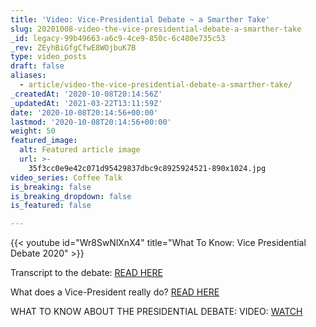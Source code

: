 ```yaml
---
title: 'Video: Vice-Presidential Debate ~ a Smarther Take'
slug: 20201008-video-the-vice-presidential-debate-a-smarther-take
_id: legacy-99b49663-a6c9-4ce9-850c-6c480e735c53
_rev: ZEyhBiGfgCfwE8WOjbuK7B
type: video_posts
draft: false
aliases:
  - article/video-the-vice-presidential-debate-a-smarther-take/
_createdAt: '2020-10-08T20:14:56Z'
_updatedAt: '2021-03-22T13:11:59Z'
date: '2020-10-08T20:14:56+00:00'
lastmod: '2020-10-08T20:14:56+00:00'
weight: 50
featured_image:
  alt: Featured article image
  url: >-
    35f3cc0e9e42c071d95429837dbc9c8925924521-890x1024.jpg
video_series: Coffee Talk
is_breaking: false
is_breaking_dropdown: false
is_featured: false

---
```

{{< youtube id="Wr8SwNlXnX4" title="What To Know: Vice Presidential Debate 2020" >}}

Transcript to the debate: [READ HERE](https://www.usatoday.com/story/news/politics/elections/2020/10/08/vice-presidential-debate-full-transcript-mike-pence-and-kamala-harris/5920773002/)

What does a Vice-President really do? [READ HERE](https://www.smarthernews.com/election-2020-vice-president/)

WHAT TO KNOW ABOUT THE PRESIDENTIAL DEBATE: VIDEO: [WATCH](https://smarthernews.com/article/video-the-presidential-debate-a-smarther-take/)